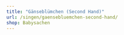 ```yaml
---
title: "Gänseblümchen (Second Hand)"
url: /singen/gaensebluemchen-second-hand/
shop: Babysachen
---
```

